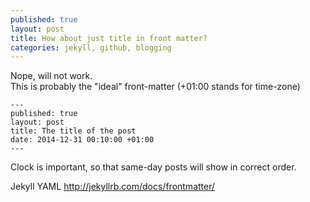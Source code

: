 ```yaml
---
published: true
layout: post
title: How about just title in front matter?
categories: jekyll, github, blogging
---
```

Nope, will not work.  
This is probably the "ideal" front-matter (+01:00 stands for time-zone)

    ---
    published: true
    layout: post
    title: The title of the post
    date: 2014-12-31 00:10:00 +01:00
    ---
    
Clock is important, so that same-day posts will show in correct order.

Jekyll YAML <http://jekyllrb.com/docs/frontmatter/>
    
 

